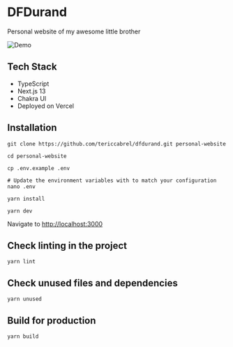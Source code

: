 # DFDurand
Personal website of my awesome little brother

![Demo](https://dfdurand.com/static/images/banner.png)

## Tech Stack
* TypeScript
* Next.js 13
* Chakra UI
* Deployed on Vercel

## Installation

```shell
git clone https://github.com/tericcabrel/dfdurand.git personal-website

cd personal-website

cp .env.example .env

# Update the environment variables with to match your configuration
nano .env

yarn install

yarn dev
```
Navigate to [http://localhost:3000](http://localhost:3000)

## Check linting in the project
```shell
yarn lint
```

## Check unused files and dependencies
```shell
yarn unused
```

## Build for production
```shell
yarn build
```